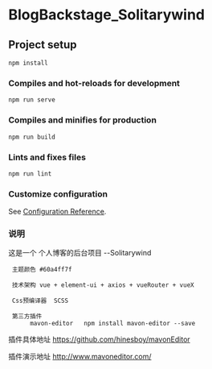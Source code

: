  # BlogBackstage_Solitarywind
 
 ## Project setup
 ```
 npm install
 ```
 
 ### Compiles and hot-reloads for development
 ```
 npm run serve
 ```
 
 ### Compiles and minifies for production
 ```
 npm run build
 ```
 
 ### Lints and fixes files
 ```
 npm run lint
 ```
 
 ### Customize configuration
 See [Configuration Reference](https://cli.vuejs.org/config/).
 
 ### 说明
 
 这是一个 个人博客的后台项目 --Solitarywind 
     
     主题颜色 #60a4ff7f 
     
     技术架构 vue + element-ui + axios + vueRouter + vueX
     
     Css预编译器  SCSS
     
     第三方插件 
          mavon-editor   npm install mavon-editor --save
          
 插件具体地址 https://github.com/hinesboy/mavonEditor
 
 插件演示地址 http://www.mavoneditor.com/